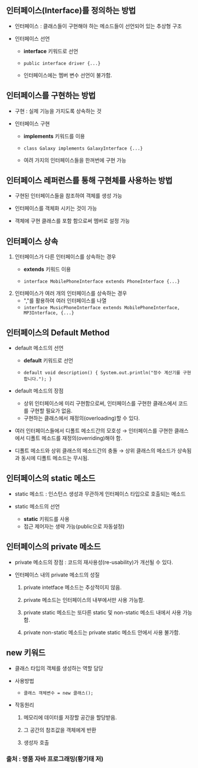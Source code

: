 ## 인터페이스(Interface)를 정의하는 방법

* 인터페이스 : 클래스들이 구현해야 하는 메소드들이 선언되어 있는 추상형 구조

* 인터페이스 선언 
    + **interface** 키워드로 선언
    + `public interface driver {...}`

    + 인터페이스에는 멤버 변수 선언이 불가함.

## 인터페이스를 구현하는 방법

* 구현 : 실제 기능을 가지도록 상속하는 것

* 인터페이스 구현
    + **implements** 키워드를 이용

    + `class Galaxy implements GalaxyInterface {...}`

    + 여려 가지의 인터페이스들을 한꺼번에 구현 가능

## 인터페이스 레퍼런스를 통해 구현체를 사용하는 방법

* 구현된 인터페이스들을 참조하여 객체를 생성 가능

* 인터페이스를 객체화 시키는 것이 가능

* 객체에 구현 클래스를 포함 함으로써 멤버로 설정 가능

## 인터페이스 상속

1. 인터페이스가 다른 인터페이스를 상속하는 경우
    + **extends** 키워드 이용

    + ` interface MobilePhoneInterface extends PhoneInterface {...}
    `
2. 인터페이스가 여러 개의 인터페이스를 상속하는 경우
    + ","를 활용하여 여러 인터페이스를 나열
    + ` interface MusicPhoneInterface extends MobilePhoneInterface, MP3Interface, {...}
    `
## 인터페이스의 Default Method
* default 메소드의 선언
    + **default** 키워드로 선언

    + ` default void description() {
        System.out.println("정수 계산기를 구현합니다.");
    }
    `

* default 메소드의 장점
    + 상위 인터페이스에 미리 구현함으로써, 인터페이스를 구현한 클래스에서 코드를 구현할 필요가 없음.
    + 구현하는 클래스에서 재정의(overloading)할 수 있다.

* 여러 인터페이스들에서 디폴트 메소드간의 모호성
    → 인터페이스를 구현한 클래스에서 디폴트 메소드를 재정의(overriding)해야 함.
* 디폴트 메소드와 상위 클래스의 메소드간의 충돌
    → 상위 클래스의 메소드가 상속됨과 동시에 디폴트 메소드는 무시됨.
## 인터페이스의 static 메소드

* static 메소드 : 인스턴스 생성과 무관하게 인터페이스 타입으로 호출되는 메소드

* static 메소드의 선언
    + **static** 키워드를 사용
    + 접근 제어자는 생략 가능(public으로 자동설정)
## 인터페이스의 private 메소드

* private 메소드의 장점 : 코드의 재사용성(re-usability)가 개선될 수 있다.

* 인터페이스 내의 private 메소드의 성질
    1. private intetface 메소드는 추상적이지 않음.

    2. private 메소드는 인터페이스의 내부에서만 사용 가능함.
    
    3. private static 메소드는 또다른 static 및 non-static 메소드 내에서 사용 가능함.

    4. private non-static 메소드는 private static 메소드 안에서 사용 불가함.

## new 키워드

* 클래스 타입의 객체를 생성하는 역할 담당

* 사용방법
    + `클래스 객체변수 = new 클래스();`
* 작동원리
    1. 메모리에 데이터를 저장할 공간을 할당받음.
    
    2. 그 공간의 참조값을 객체에게 반환

    3. 생성자 호출

### 출처 : 명품 자바 프로그래밍(황기태 저)